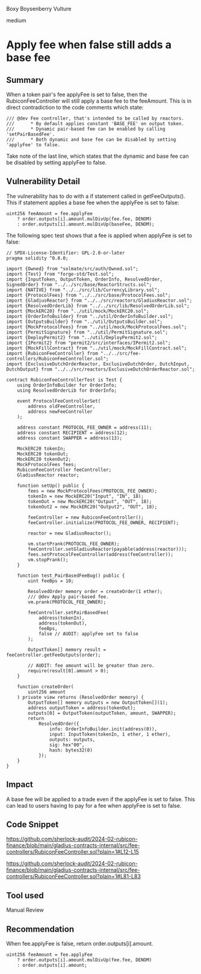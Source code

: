Boxy Boysenberry Vulture

medium

# Apply fee when false still adds a base fee

## Summary

When a token pair's fee applyFee is set to false, then the RubiconFeeController will still apply a base fee to the feeAmount. This is in direct contradiction to the code comments which state:

```solidity
/// @dev Fee controller, that's intended to be called by reactors.
///      * By default applies constant 'BASE_FEE' on output token.
///      * Dynamic pair-based fee can be enabled by calling 'setPairBasedFee'.
///      * Both dynamic and base fee can be disabled by setting 'applyFee' to false.
```

Take note of the last line, which states that the dynamic and base fee can be disabled by setting applyFee to false. 

## Vulnerability Detail

The vulnerability has to do with a if statement called in getFeeOutputs(). This if statement applies a base fee when the applyFee is set to false:

```solidity
uint256 feeAmount = fee.applyFee
    ? order.outputs[i].amount.mulDivUp(fee.fee, DENOM)
    : order.outputs[i].amount.mulDivUp(baseFee, DENOM);
```

The following spec test shows that a fee is applied when applyFee is set to false:

```solidity
// SPDX-License-Identifier: GPL-2.0-or-later
pragma solidity ^0.8.0;

import {Owned} from "solmate/src/auth/Owned.sol";
import {Test} from "forge-std/Test.sol";
import {InputToken, OutputToken, OrderInfo, ResolvedOrder, SignedOrder} from "../../src/base/ReactorStructs.sol";
import {NATIVE} from "../../src/lib/CurrencyLibrary.sol";
import {ProtocolFees} from "../../src/base/ProtocolFees.sol";
import {GladiusReactor} from "../../src/reactors/GladiusReactor.sol";
import {ResolvedOrderLib} from "../../src/lib/ResolvedOrderLib.sol";
import {MockERC20} from "../util/mock/MockERC20.sol";
import {OrderInfoBuilder} from "../util/OrderInfoBuilder.sol";
import {OutputsBuilder} from "../util/OutputsBuilder.sol";
import {MockProtocolFees} from "../util/mock/MockProtocolFees.sol";
import {PermitSignature} from "../util/PermitSignature.sol";
import {DeployPermit2} from "../util/DeployPermit2.sol";
import {IPermit2} from "permit2/src/interfaces/IPermit2.sol";
import {MockFillContract} from "../util/mock/MockFillContract.sol";
import {RubiconFeeController} from "../../src/fee-controllers/RubiconFeeController.sol";
import {ExclusiveDutchOrderReactor, ExclusiveDutchOrder, DutchInput, DutchOutput} from "../../src/reactors/ExclusiveDutchOrderReactor.sol";

contract RubiconFeeControllerTest is Test {
    using OrderInfoBuilder for OrderInfo;
    using ResolvedOrderLib for OrderInfo;

    event ProtocolFeeControllerSet(
        address oldFeeController,
        address newFeeController
    );

    address constant PROTOCOL_FEE_OWNER = address(11);
    address constant RECIPIENT = address(12);
    address constant SWAPPER = address(13);

    MockERC20 tokenIn;
    MockERC20 tokenOut;
    MockERC20 tokenOut2;
    MockProtocolFees fees;
    RubiconFeeController feeController;
    GladiusReactor reactor;

    function setUp() public {
        fees = new MockProtocolFees(PROTOCOL_FEE_OWNER);
        tokenIn = new MockERC20("Input", "IN", 18);
        tokenOut = new MockERC20("Output", "OUT", 18);
        tokenOut2 = new MockERC20("Output2", "OUT", 18);

        feeController = new RubiconFeeController();
        feeController.initialize(PROTOCOL_FEE_OWNER, RECIPIENT);

        reactor = new GladiusReactor();

        vm.startPrank(PROTOCOL_FEE_OWNER);
        feeController.setGladiusReactor(payable(address(reactor)));
        fees.setProtocolFeeController(address(feeController));
        vm.stopPrank();
    }

    function test_PairBasedFeeBug() public {
        uint feeBps = 10;

        ResolvedOrder memory order = createOrder(1 ether);
        /// @dev Apply pair-based fee.
        vm.prank(PROTOCOL_FEE_OWNER);

        feeController.setPairBasedFee(
            address(tokenIn),
            address(tokenOut),
            feeBps,
            false // AUDIT: applyFee set to false
        );

        OutputToken[] memory result = feeController.getFeeOutputs(order);

        // AUDIT: fee amount will be greater than zero. 
        require(result[0].amount > 0);
    }
 
    function createOrder(
        uint256 amount
    ) private view returns (ResolvedOrder memory) {
        OutputToken[] memory outputs = new OutputToken[](1);
        address outputToken = address(tokenOut);
        outputs[0] = OutputToken(outputToken, amount, SWAPPER);
        return
            ResolvedOrder({
                info: OrderInfoBuilder.init(address(0)),
                input: InputToken(tokenIn, 1 ether, 1 ether),
                outputs: outputs,
                sig: hex"00",
                hash: bytes32(0)
            });
    }
}
```

## Impact

A base fee will be applied to a trade even if the applyFee is set to false. This can lead to users having to pay for a fee when applyFee is set to false.


## Code Snippet

https://github.com/sherlock-audit/2024-02-rubicon-finance/blob/main/gladius-contracts-internal/src/fee-controllers/RubiconFeeController.sol?plain=1#L12-L15

https://github.com/sherlock-audit/2024-02-rubicon-finance/blob/main/gladius-contracts-internal/src/fee-controllers/RubiconFeeController.sol?plain=1#L81-L83

## Tool used

Manual Review

## Recommendation

When fee.applyFee is false, return order.outputs[i].amount.

```solidity
uint256 feeAmount = fee.applyFee
    ? order.outputs[i].amount.mulDivUp(fee.fee, DENOM)
    : order.outputs[i].amount;
```